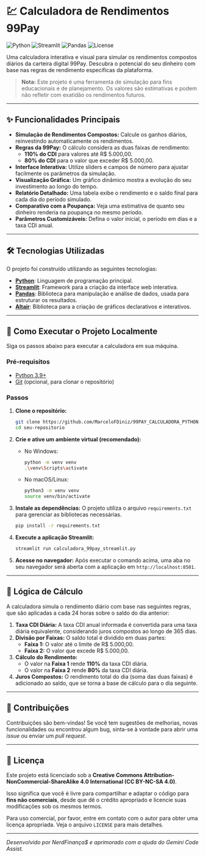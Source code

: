 # 💹 Calculadora de Rendimentos 99Pay

![Python](https://img.shields.io/badge/Python-3.9%2B-blue?style=for-the-badge&logo=python)
![Streamlit](https://img.shields.io/badge/Streamlit-1.32-ff4b4b?style=for-the-badge&logo=streamlit)
![Pandas](https://img.shields.io/badge/Pandas-2.2-150458?style=for-the-badge&logo=pandas)
![License](https://img.shields.io/badge/License-CC%20BY--NC--SA%204.0-orange?style=for-the-badge)

Uma calculadora interativa e visual para simular os rendimentos compostos diários da carteira digital 99Pay. Descubra o potencial do seu dinheiro com base nas regras de rendimento específicas da plataforma.

> **Nota:** Este projeto é uma ferramenta de simulação para fins educacionais e de planejamento. Os valores são estimativas e podem não refletir com exatidão os rendimentos futuros.

---

<!-- ## 📸 Visão Geral da Aplicação

*Substitua a imagem abaixo por um screenshot da sua aplicação em execução!* 

---

-->

## ✨ Funcionalidades Principais

- **Simulação de Rendimentos Compostos:** Calcule os ganhos diários, reinvestindo automaticamente os rendimentos.
- **Regras da 99Pay:** O cálculo considera as duas faixas de rendimento:
  - **110% do CDI** para valores até R$ 5.000,00.
  - **80% do CDI** para o valor que exceder R$ 5.000,00.
- **Interface Interativa:** Utilize sliders e campos de número para ajustar facilmente os parâmetros da simulação.
- **Visualização Gráfica:** Um gráfico dinâmico mostra a evolução do seu investimento ao longo do tempo.
- **Relatório Detalhado:** Uma tabela exibe o rendimento e o saldo final para cada dia do período simulado.
- **Comparativo com a Poupança:** Veja uma estimativa de quanto seu dinheiro renderia na poupança no mesmo período.
- **Parâmetros Customizáveis:** Defina o valor inicial, o período em dias e a taxa CDI anual.

---

## 🛠️ Tecnologias Utilizadas

O projeto foi construído utilizando as seguintes tecnologias:

- **[Python](https://www.python.org/)**: Linguagem de programação principal.
- **[Streamlit](https://streamlit.io/)**: Framework para a criação da interface web interativa.
- **[Pandas](https://pandas.pydata.org/)**: Biblioteca para manipulação e análise de dados, usada para estruturar os resultados.
- **[Altair](https://altair-viz.github.io/)**: Biblioteca para a criação de gráficos declarativos e interativos.

---

## 🚀 Como Executar o Projeto Localmente

Siga os passos abaixo para executar a calculadora em sua máquina.

### Pré-requisitos

- [Python 3.9+](https://www.python.org/downloads/)
- [Git](https://git-scm.com/downloads) (opcional, para clonar o repositório)

### Passos

1.  **Clone o repositório:**
    ```bash
    git clone https://github.com/MarceloFDiniz/99PAY_CALCULADORA_PYTHON.git
    cd seu-repositorio
    ```

2.  **Crie e ative um ambiente virtual (recomendado):**
    - No Windows:
      ```bash
      python -m venv venv
      .\venv\Scripts\activate
      ```
    - No macOS/Linux:
      ```bash
      python3 -m venv venv
      source venv/bin/activate
      ```

3.  **Instale as dependências:**
    O projeto utiliza o arquivo `requirements.txt` para gerenciar as bibliotecas necessárias.
    ```bash
    pip install -r requirements.txt
    ```

4.  **Execute a aplicação Streamlit:**
    ```bash
    streamlit run calculadora_99pay_streamlit.py
    ```

5.  **Acesse no navegador:**
    Após executar o comando acima, uma aba no seu navegador será aberta com a aplicação em `http://localhost:8501`.

---

## 🧠 Lógica de Cálculo

A calculadora simula o rendimento diário com base nas seguintes regras, que são aplicadas a cada 24 horas sobre o saldo do dia anterior:

1.  **Taxa CDI Diária:** A taxa CDI anual informada é convertida para uma taxa diária equivalente, considerando juros compostos ao longo de 365 dias.
2.  **Divisão por Faixas:** O saldo total é dividido em duas partes:
    - **Faixa 1:** O valor até o limite de R$ 5.000,00.
    - **Faixa 2:** O valor que excede R$ 5.000,00.
3.  **Cálculo do Rendimento:**
    - O valor na **Faixa 1** rende **110%** da taxa CDI diária.
    - O valor na **Faixa 2** rende **80%** da taxa CDI diária.
4.  **Juros Compostos:** O rendimento total do dia (soma das duas faixas) é adicionado ao saldo, que se torna a base de cálculo para o dia seguinte.

---

## 🤝 Contribuições

Contribuições são bem-vindas! Se você tem sugestões de melhorias, novas funcionalidades ou encontrou algum bug, sinta-se à vontade para abrir uma *issue* ou enviar um *pull request*.

---

## 📄 Licença

Este projeto está licenciado sob a **Creative Commons Attribution-NonCommercial-ShareAlike 4.0 International (CC BY-NC-SA 4.0)**.

Isso significa que você é livre para compartilhar e adaptar o código para **fins não comerciais**, desde que dê o crédito apropriado e licencie suas modificações sob os mesmos termos.

Para uso comercial, por favor, entre em contato com o autor para obter uma licença apropriada. Veja o arquivo `LICENSE` para mais detalhes.

---

*Desenvolvido por NerdFinança$ e aprimorado com a ajuda do Gemini Code Assist.*